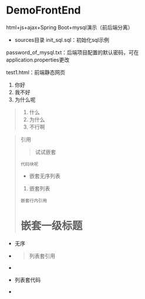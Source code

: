 # DemoFrontEnd

html+js+ajax+Spring Boot+mysql演示（前后端分离）

- sources目录
init_sql.sql：初始化sql示例

password_of_mysql.txt：后端项目配置的默认密码，可在application.properties更改 

test1.html：前端静态网页

1. 你好
  1. 我不好
  2. 为什么呢

> 1. 什么
>   1. 为什么
>   2. 不行啊

> 引用
> > 试试嵌套
> ```
> 代码块呢
> ```
> - 嵌套无序列表
> 1. 嵌套列表
> 
> `嵌套行内引用`
> # 嵌套一级标题

- 无序
- > 列表套引用
- ```
- 列表套代码
- ```
